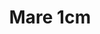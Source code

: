 ---
title: Mare 1cm
date: 
draft: false

# descripcion
description : Argollitas en plata 925 facetadas

materials: Plata 925

color: 

dimensions: 1 cm

code: 01-11-0793

type: "Aros"

categories: []

price: $1.060,00

price_eftvo: $900,00

# Images
# first image will be shown in the product page
images:
  # - image: "images/path_to_image"
  # La ubicacion de las imagenes es imagenes/Aros/Aros.Argollas/01-11-0793-mare-1cm
  - image: "./images/aros/argollas/01-11-0793-mare-1cm_a.jpg"
  - image: "./images/aros/argollas/01-11-0793-mare-1cm_b.jpg"
---